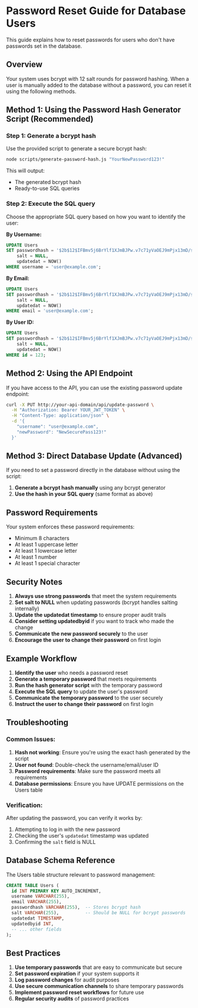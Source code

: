 # Password Reset Guide for Database Users

This guide explains how to reset passwords for users who don't have passwords set in the database.

## Overview

Your system uses bcrypt with 12 salt rounds for password hashing. When a user is manually added to the database without a password, you can reset it using the following methods.

## Method 1: Using the Password Hash Generator Script (Recommended)

### Step 1: Generate a bcrypt hash

Use the provided script to generate a secure bcrypt hash:

```bash
node scripts/generate-password-hash.js "YourNewPassword123!"
```

This will output:
- The generated bcrypt hash
- Ready-to-use SQL queries

### Step 2: Execute the SQL query

Choose the appropriate SQL query based on how you want to identify the user:

**By Username:**
```sql
UPDATE Users 
SET passwordhash = '$2b$12$IFBmv5j6BrYlf1XJmBJPw.v7c71yVaOEJ9mPjx13mD/saokRtBFwm', 
    salt = NULL, 
    updatedat = NOW() 
WHERE username = 'user@example.com';
```

**By Email:**
```sql
UPDATE Users 
SET passwordhash = '$2b$12$IFBmv5j6BrYlf1XJmBJPw.v7c71yVaOEJ9mPjx13mD/saokRtBFwm', 
    salt = NULL, 
    updatedat = NOW() 
WHERE email = 'user@example.com';
```

**By User ID:**
```sql
UPDATE Users 
SET passwordhash = '$2b$12$IFBmv5j6BrYlf1XJmBJPw.v7c71yVaOEJ9mPjx13mD/saokRtBFwm', 
    salt = NULL, 
    updatedat = NOW() 
WHERE id = 123;
```

## Method 2: Using the API Endpoint

If you have access to the API, you can use the existing password update endpoint:

```bash
curl -X PUT http://your-api-domain/api/update-password \
  -H "Authorization: Bearer YOUR_JWT_TOKEN" \
  -H "Content-Type: application/json" \
  -d '{
    "username": "user@example.com",
    "newPassword": "NewSecurePass123!"
  }'
```

## Method 3: Direct Database Update (Advanced)

If you need to set a password directly in the database without using the script:

1. **Generate a bcrypt hash manually** using any bcrypt generator
2. **Use the hash in your SQL query** (same format as above)

## Password Requirements

Your system enforces these password requirements:
- Minimum 8 characters
- At least 1 uppercase letter
- At least 1 lowercase letter  
- At least 1 number
- At least 1 special character

## Security Notes

1. **Always use strong passwords** that meet the system requirements
2. **Set salt to NULL** when updating passwords (bcrypt handles salting internally)
3. **Update the updatedat timestamp** to ensure proper audit trails
4. **Consider setting updatedbyid** if you want to track who made the change
5. **Communicate the new password securely** to the user
6. **Encourage the user to change their password** on first login

## Example Workflow

1. **Identify the user** who needs a password reset
2. **Generate a temporary password** that meets requirements
3. **Run the hash generator script** with the temporary password
4. **Execute the SQL query** to update the user's password
5. **Communicate the temporary password** to the user securely
6. **Instruct the user to change their password** on first login

## Troubleshooting

### Common Issues:

1. **Hash not working**: Ensure you're using the exact hash generated by the script
2. **User not found**: Double-check the username/email/user ID
3. **Password requirements**: Make sure the password meets all requirements
4. **Database permissions**: Ensure you have UPDATE permissions on the Users table

### Verification:

After updating the password, you can verify it works by:
1. Attempting to log in with the new password
2. Checking the user's `updatedat` timestamp was updated
3. Confirming the `salt` field is NULL

## Database Schema Reference

The Users table structure relevant to password management:

```sql
CREATE TABLE Users (
  id INT PRIMARY KEY AUTO_INCREMENT,
  username VARCHAR(255),
  email VARCHAR(255),
  passwordhash VARCHAR(255),  -- Stores bcrypt hash
  salt VARCHAR(255),          -- Should be NULL for bcrypt passwords
  updatedat TIMESTAMP,
  updatedbyid INT,
  -- ... other fields
);
```

## Best Practices

1. **Use temporary passwords** that are easy to communicate but secure
2. **Set password expiration** if your system supports it
3. **Log password changes** for audit purposes
4. **Use secure communication channels** to share temporary passwords
5. **Implement password reset workflows** for future use
6. **Regular security audits** of password practices 